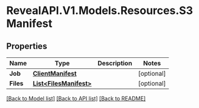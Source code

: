 # RevealAPI.V1.Models.Resources.S3Manifest
## Properties

Name | Type | Description | Notes
------------ | ------------- | ------------- | -------------
**Job** | [**ClientManifest**](ClientManifest.md) |  | [optional] 
**Files** | [**List&lt;FilesManifest&gt;**](FilesManifest.md) |  | [optional] 

[[Back to Model list]](../README.md#documentation-for-models) [[Back to API list]](../README.md#documentation-for-api-endpoints) [[Back to README]](../README.md)

